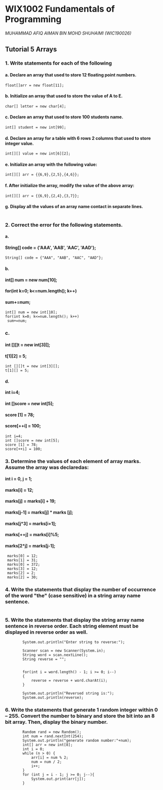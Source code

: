 # WIX1002 Fundamentals of Programming
###### MUHAMMAD AFIQ AIMAN BIN MOHD SHUHAIMI (WIC190026)
## Tutorial 5 Arrays
### 1. Write statements for each of the following
#### a. Declare an array that used to store 12 floating point numbers.
```
float[]arr = new float[11];
```
#### b. Initialize an array that used to store the value of A to E.
```
char[] letter = new char[4];
```
#### c. Declare an array that used to store 100 students name.
```
int[] student = new int[99];
```
#### d. Declare an array for a table with 6 rows 2 columns that used to store integer value.
```
int[][] value = new int[6][2];
```
#### e. Initialize an array with the following value:
```
int[][] arr = {{6,9},{2,5},{4,6}};
```
#### f. After initialize the array, modify the value of the above array:
```
int[][] arr = {{6,9},{2,4},{3,7}};
```
#### g. Display all the values of an array name contact in separate lines.
```
```
### 2. Correct the error for the following statements.
#### a.
#### String[] code = {'AAA', 'AAB', 'AAC', 'AAD'};
```
String[] code = {"AAA", "AAB", "AAC", "AAD"};
```
#### b.
#### int[] num = new num[10];
#### for(int k=0; k<=num.length(); k++)
#### sum+=num;
```
int[] num = new int[10];
for(int k=0; k<=num.length(); k++)
 sum+=num;
```
### c.
#### int [][]t = new int[3][];
#### t[1][2] = 5;
```
int [][]t = new int[3][];
t[1][] = 5;
```
#### d.
#### int i=4;
#### int []score = new int[5];
#### score [1] = 78;
#### score[++i] = 100;
```
int i=4;
int []score = new int[5];
score [1] = 78;
score[++i] = 100;
```
### 3. Determine the values of each element of array marks. Assume the array was declaredas:
#### int i = 0, j = 1;
#### marks[i] = 12;
#### marks[j] = marks[i] + 19;
#### marks[j-1] = marks[j] * marks [j];
#### marks[j*3] = marks[i+1];
#### marks[++j] = marks[i]%5;
#### marks[2*j] = marks[j-1];
```
 marks[0] = 12;
 marks[1] = 31;
 marks[0] = 372;
 marks[3] = 12;
 marks[2] = 2;
 marks[2] = 30;
```
### 4. Write the statements that display the number of occurrence of the word "the" (case sensitive) in a string array name sentence.
```

```
### 5. Write the statements that display the string array name sentence in reverse order. Each string element must be displayed in reverse order as well.
```
        System.out.println("Enter string to reverse:");
        
        Scanner scan = new Scanner(System.in);
        String word = scan.nextLine();
        String reverse = "";
        
        
        for(int i = word.length() - 1; i >= 0; i--)
        {
            reverse = reverse + word.charAt(i);
        }
        
        System.out.println("Reversed string is:");
        System.out.println(reverse);
```
### 6. Write the statements that generate 1 random integer within 0 – 255. Convert the number to binary and store the bit into an 8 bit array. Then, display the binary number.
```
        Random rand = new Random();
        int num = rand.nextInt(254);
        System.out.println("generate random number:"+num);
        int[] arr = new int[8]; 
        int i = 0; 
        while (n > 0) { 
            arr[i] = num % 2; 
            num = num / 2; 
            i++; 
        } 
        for (int j = i - 1; j >= 0; j--){ 
            System.out.print(arr[j]);
        }
```
